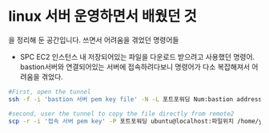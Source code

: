 # linux 서버 운영하면서 배웠던 것
을 정리해 둔 공간입니다. 쓰면서 어려움을 겪었던 명령어들  

- SPC
EC2 인스턴스 내 저장되어있는 파일을 다운로드 받으려고 사용했던 명령어.  
bastion서버와 연결되어있는 서버에 접속하려다보니 명령어가 다소 복잡해져서 어려움을 겪었다.
```sh
#First, open the tunnel
ssh -f -i 'bastion 서버 pem key file' -N -L 포트포워딩 Num:bastion address  ubuntu@ip address

#second, user the tunnel to copy the file directly from remote2
scp -r -i '접속 서버 pem key' -P 포트포워딩 ubuntu@localhost:파일위치 /home/yj/Downloads(다운로드 파일 저장 할 위치)
```

